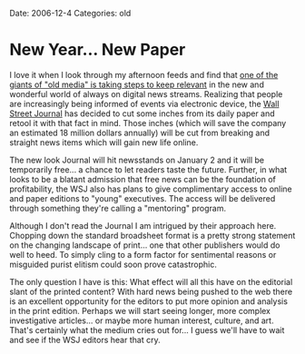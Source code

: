 Date: 2006-12-4
Categories: old

# New Year… New Paper

I love it when I look through my afternoon feeds and find that <a href="http://adage.com/mediaworks/article.php?article_id=113602">one of the giants of "old media" is taking steps to keep relevant</a> in the new and wonderful world of always on digital news streams.  Realizing that people are increasingly being informed of events via electronic device, the <a href="http://www.wsj.com">Wall Street Journal</a> has decided to cut some inches from its daily paper and retool it with that fact in mind.  Those inches (which will save the company an estimated 18 million dollars annually) will be cut from breaking and straight news items which will gain new life online.

The new look Journal will hit newsstands on January 2 and it will be temporarily free... a chance to let readers taste the future.  Further, in what looks to be a blatant admission that free news can be the foundation of profitability, the WSJ also has plans to give complimentary access to online and paper editions to "young" executives.   The access will be delivered through something they're calling a "mentoring" program.

Although I don't read the Journal I am intrigued by their approach here.  Chopping down the standard broadsheet format is a pretty strong statement on the changing landscape of print... one that other publishers would do well to heed. To simply cling to a form factor for sentimental reasons or misguided purist elitism could soon prove catastrophic.

The only question I have is this: What effect will all this have on the editorial slant of the printed content?  With hard news being pushed to the web there is an excellent opportunity for the editors to put more opinion and analysis in the print edition.  Perhaps we will start seeing longer, more complex investigative articles... or maybe more human interest, culture, and art.  That's  certainly what the medium cries out for... I guess we'll have to wait and see if the WSJ editors hear that cry.
